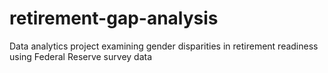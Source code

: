 # retirement-gap-analysis
Data analytics project examining gender disparities in retirement readiness using Federal Reserve survey data
